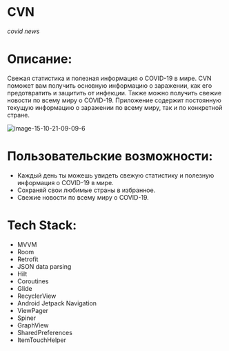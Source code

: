 # CVN
*covid news*
# Описание:
Свежая статистика и полезная информация о COVID-19 в мире.
CVN поможет вам получить основную информацию о заражении, как его предотвратить и защитить от инфекции. 
Также можно получить свежие новости по всему миру о COVID-19.
Приложение содержит постоянную текущую информацию о заражении по всему миру, так и по конкретной стране.


![image-15-10-21-09-09-6](https://user-images.githubusercontent.com/71754107/138030322-aedd4288-0fb5-4add-83bb-2f3d10a9917d.png)

# Пользовательские возможности:
* Каждый день ты можешь увидеть свежую статистику и полезную информация о COVID-19 в мире.
* Сохраняй свои любимые страны в избранное.
* Свежие новости по всему миру о COVID-19.

# Tech Stack:
* MVVM
* Room
* Retrofit
* JSON data parsing
* Hilt
* Coroutines
* Glide
* RecyclerView
* Android Jetpack Navigation
* ViewPager
* Spiner
* GraphView
* SharedPreferences
* ItemTouchHelper
